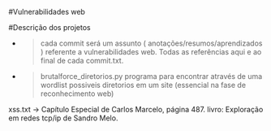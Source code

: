 #Vulnerabilidades web 

#Descrição dos projetos 
- > cada commit será um assunto ( anotações/resumos/aprendizados )  referente a vulnerabilidades web. Todas as referências aqui e ao final de cada commit.txt.
- > brutalforce_diretorios.py programa para encontrar através de uma wordlist possiveis diretorios em um site (essencial na fase de reconhecimento web)


xss.txt -> Capítulo Especial de Carlos Marcelo, página 487. livro: Exploração em redes tcp/ip de Sandro Melo. 
